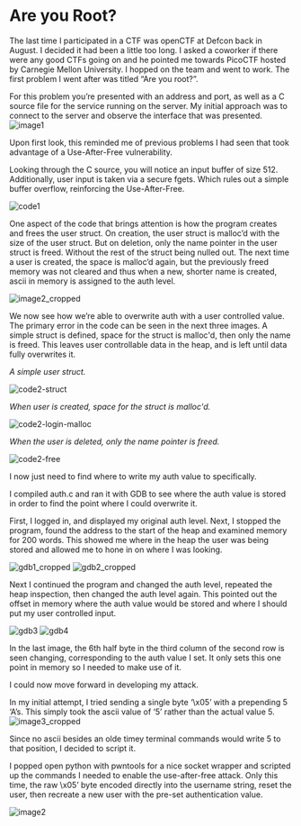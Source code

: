 # Are you Root?

The last time I participated in a CTF was openCTF at Defcon back in August. I decided it had been a little too long. I asked a coworker if there were any good CTFs going on and he pointed me towards PicoCTF hosted by Carnegie Mellon University. I hopped on the team and went to work. The first problem I went after was titled “Are you root?”.

For this problem you’re presented with an address and port, as well as a C source file for the service running on the server. My initial approach was to connect to the server and observe the interface that was presented. 
![image1](/images/image1_cropped.png)

Upon first look, this reminded me of previous problems I had seen that took advantage of a Use-After-Free vulnerability.

Looking through the C source, you will notice an input buffer of size 512. Additionally, user input is taken via a secure fgets. Which rules out a simple buffer overflow, reinforcing the Use-After-Free.

![code1](/images/code1.png)

One aspect of the code that brings attention is how the program creates and frees the user struct. On creation, the user struct is malloc’d with the size of the user struct. But on deletion, only the name pointer in the user struct is freed. Without the rest of the struct being nulled out. The next time a user is created, the space is malloc’d again, but the previously freed memory was not cleared and thus when a new, shorter name is created, ascii in memory is assigned to the auth level.

![image2_cropped](/images/image2_cropped.png)

We now see how we’re able to overwrite auth with a user controlled value. The primary error in the code can be seen in the next three images. A simple struct is defined, space for the struct is malloc'd, then only the name is freed. This leaves user controllable data in the heap, and is left until data fully overwrites it.

*A simple user struct.*

![code2-struct](/images/code2-struct.png)


*When user is created, space for the struct is malloc'd.*

![code2-login-malloc](/images/code2-login-malloc.png)


*When the user is deleted, only the name pointer is freed.*

![code2-free](/images/code2-free.png)

I now just need to find where to write my auth value to specifically.

I compiled auth.c and ran it with GDB to see where the auth value is stored in order to find the point where I could overwrite it.

First, I logged in, and displayed my original auth level. Next, I stopped the program, found the address to the start of the heap and examined memory for 200 words. This showed me where in the heap the user was being stored and allowed me to hone in on where I was looking.

![gdb1_cropped](/images/gdb1_cropped.png)
![gdb2_cropped](/images/gdb2_cropped.png)

Next I continued the program and changed the auth level, repeated the heap inspection, then changed the auth level again. This pointed out the offset in memory where the auth value would be stored and where I should put my user controlled input.

![gdb3](/images/gdb3.png)
![gdb4](/images/gdb4.png)

In the last image, the 6th half byte in the third column of the second row is seen changing, corresponding to the auth value I set. It only sets this one point in memory so I needed to make use of it.

I could now move forward in developing my attack.

In my initial attempt, I tried sending a single byte ‘\x05’ with a prepending 5 ‘A’s. This simply took the ascii value of ‘5’ rather than the actual value 5.
![image3_cropped](/images/image3_cropped.png)

Since no ascii besides an olde timey terminal commands would write 5 to that position, I decided to script it. 

I popped open python with pwntools for a nice socket wrapper and scripted up the commands I needed to enable the use-after-free attack. Only this time, the raw \x05’ byte encoded directly into the username string, reset the user, then recreate a new user with the pre-set authentication value. 

![image2](/images/image-2.png)




